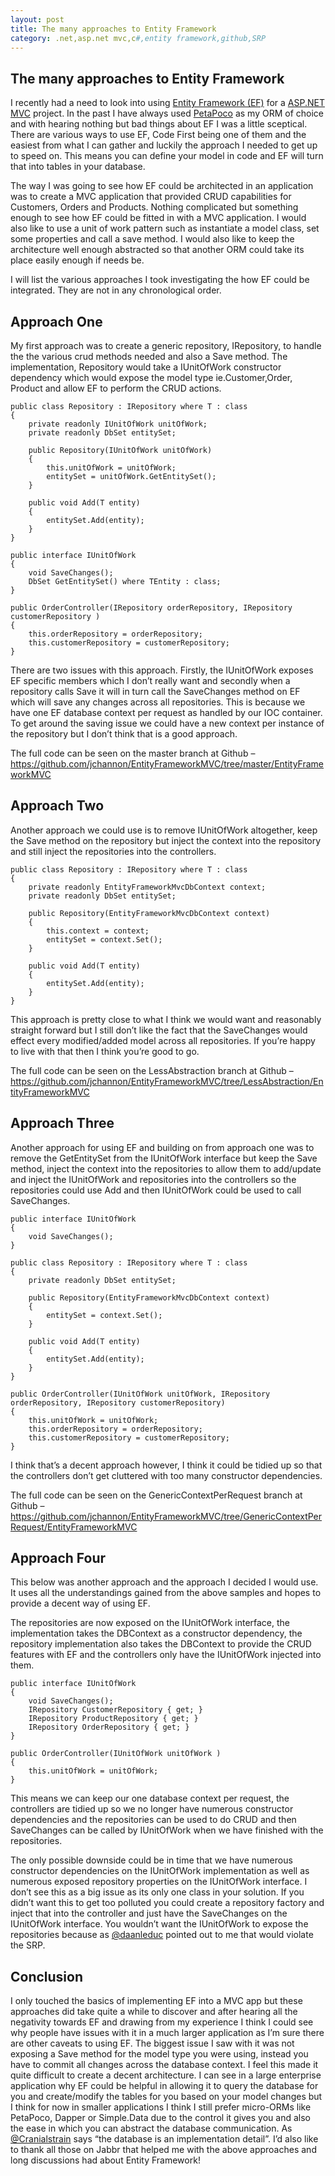 ```yaml
---
layout: post
title: The many approaches to Entity Framework
category: .net,asp.net mvc,c#,entity framework,github,SRP
---
```


## The many approaches to Entity Framework

I recently had a need to look into using [Entity Framework (EF)][1] for a [ASP.NET MVC][2] project. In the past I have always used [PetaPoco][3] as my ORM of choice and with hearing nothing but bad things about EF I was a little sceptical. There are various ways to use EF, Code First being one of them and the easiest from what I can gather and luckily the approach I needed to get up to speed on. This means you can define your model in code and EF will turn that into tables in your database.

The way I was going to see how EF could be architected in an application was to create a MVC application that provided CRUD capabilities for Customers, Orders and Products. Nothing complicated but something enough to see how EF could be fitted in with a MVC application. I would also like to use a unit of work pattern such as instantiate a model class, set some properties and call a save method. I would also like to keep the architecture well enough abstracted so that another ORM could take its place easily enough if needs be.

I will list the various approaches I took investigating the how EF could be integrated. They are not in any chronological order.

<!--excerpt-->

## Approach One

My first approach was to create a generic repository, IRepository, to handle the the various crud methods needed and also a Save method. The implementation, Repository would take a IUnitOfWork constructor dependency which would expose the model type ie.Customer,Order, Product and allow EF to perform the CRUD actions.

	public class Repository : IRepository where T : class
	{
	    private readonly IUnitOfWork unitOfWork;
	    private readonly DbSet entitySet;
	
	    public Repository(IUnitOfWork unitOfWork)
	    {
	        this.unitOfWork = unitOfWork;
	        entitySet = unitOfWork.GetEntitySet();
	    }
	
	    public void Add(T entity)
	    {
	        entitySet.Add(entity);        
	    }
	}
	
	public interface IUnitOfWork
	{
	    void SaveChanges();
	    DbSet GetEntitySet() where TEntity : class;
	}
	
	public OrderController(IRepository orderRepository, IRepository customerRepository )
	{
	    this.orderRepository = orderRepository;
	    this.customerRepository = customerRepository;
	}

There are two issues with this approach. Firstly, the IUnitOfWork exposes EF specific members which I don’t really want and secondly when a repository calls Save it will in turn call the SaveChanges method on EF which will save any changes across all repositories. This is because we have one EF database context per request as handled by our IOC container. To get around the saving issue we could have a new context per instance of the repository but I don’t think that is a good approach.

The full code can be seen on the master branch at Github – [https://github.com/jchannon/EntityFrameworkMVC/tree/master/EntityFrameworkMVC
](https://github.com/jchannon/EntityFrameworkMVC/tree/master/EntityFrameworkMVC)

## Approach Two

Another approach we could use is to remove IUnitOfWork altogether, keep the Save method on the repository but inject the context into the repository and still inject the repositories into the controllers.

	public class Repository : IRepository where T : class
	{
	    private readonly EntityFrameworkMvcDbContext context;
	    private readonly DbSet entitySet;
	
	    public Repository(EntityFrameworkMvcDbContext context)
	    {
	        this.context = context;
	        entitySet = context.Set();
	    }
	
	    public void Add(T entity)
	    {
	        entitySet.Add(entity);
	    }
	}

This approach is pretty close to what I think we would want and reasonably straight forward but I still don’t like the fact that the SaveChanges would effect every modified/added model across all repositories. If you’re happy to live with that then I think you’re good to go.

The full code can be seen on the LessAbstraction branch at Github – [https://github.com/jchannon/EntityFrameworkMVC/tree/LessAbstraction/EntityFrameworkMVC
](https://github.com/jchannon/EntityFrameworkMVC/tree/LessAbstraction/EntityFrameworkMVC)

## Approach Three

Another approach for using EF and building on from approach one was to remove the GetEntitySet from the IUnitOfWork interface but keep the Save method, inject the context into the repositories to allow them to add/update and inject the IUnitOfWork and repositories into the controllers so the repositories could use Add and then IUnitOfWork could be used to call SaveChanges.

	public interface IUnitOfWork
	{
	    void SaveChanges();
	}
	
	public class Repository : IRepository where T : class
	{
	    private readonly DbSet entitySet;
	
	    public Repository(EntityFrameworkMvcDbContext context)
	    {
	        entitySet = context.Set();
	    }
	
	    public void Add(T entity)
	    {
	        entitySet.Add(entity);  
	    }
	}
	
	public OrderController(IUnitOfWork unitOfWork, IRepository orderRepository, IRepository customerRepository)
	{
	    this.unitOfWork = unitOfWork;
	    this.orderRepository = orderRepository;
	    this.customerRepository = customerRepository;
	}

I think that’s a decent approach however, I think it could be tidied up so that the controllers don’t get cluttered with too many constructor dependencies.

The full code can be seen on the GenericContextPerRequest branch at Github – [https://github.com/jchannon/EntityFrameworkMVC/tree/GenericContextPerRequest/EntityFrameworkMVC
](https://github.com/jchannon/EntityFrameworkMVC/tree/GenericContextPerRequest/EntityFrameworkMVC)

## Approach Four

This below was another approach and the approach I decided I would use. It uses all the understandings gained from the above samples and hopes to provide a decent way of using EF.

The repositories are now exposed on the IUnitOfWork interface, the implementation takes the DBContext as a constructor dependency, the repository implementation also takes the DBContext to provide the CRUD features with EF and the controllers only have the IUnitOfWork injected into them.

	public interface IUnitOfWork
	{
	    void SaveChanges();
	    IRepository CustomerRepository { get; }
	    IRepository ProductRepository { get; }
	    IRepository OrderRepository { get; }
	}
	
	public OrderController(IUnitOfWork unitOfWork )
	{
	    this.unitOfWork = unitOfWork;
	}

This means we can keep our one database context per request, the controllers are tidied up so we no longer have numerous constructor dependencies and the repositories can be used to do CRUD and then SaveChanges can be called by IUnitOfWork when we have finished with the repositories.

The only possible downside could be in time that we have numerous constructor dependencies on the IUnitOfWork implementation as well as numerous exposed repository properties on the IUnitOfWork interface. I don’t see this as a big issue as its only one class in your solution. If you didn’t want this to get too polluted you could create a repository factory and inject that into the controller and just have the SaveChanges on the IUnitOfWork interface. You wouldn’t want the IUnitOfWork to expose the repositories because as [@daanleduc][4] pointed out to me that would violate the SRP.

## Conclusion

I only touched the basics of implementing EF into a MVC app but these approaches did take quite a while to discover and after hearing all the negativity towards EF and drawing from my experience I think I could see why people have issues with it in a much larger application as I’m sure there are other caveats to using EF. The biggest issue I saw with it was not exposing a Save method for the model type you were using, instead you have to commit all changes across the database context. I feel this made it quite difficult to create a decent architecture. I can see in a large enterprise application why EF could be helpful in allowing it to query the database for you and create/modify the tables for you based on your model changes but I think for now in smaller applications I think I still prefer micro-ORMs like PetaPoco, Dapper or Simple.Data due to the control it gives you and also the ease in which you can abstract the database communication. As [@Cranialstrain][5] says “the database is an implementation detail”. I’d also like to thank all those on Jabbr that helped me with the above approaches and long discussions had about Entity Framework!

   [1]: http://www.asp.net/entity-framework
   [2]: http://www.asp.net/mvc
   [3]: http://www.toptensoftware.com/petapoco/
   [4]: https://twitter.com/daanleduc
   [5]: https://twitter.com/Cranialstrain
  